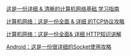 [这是一份详细 & 清晰的计算机网络基础 学习指南](https://www.jianshu.com/p/45d27f3e1196)

[计算机网络：这是一份全面 & 详细 的TCP协议攻略](https://www.jianshu.com/p/65605622234b)

[计算机网络：这是一份全面& 详细 HTTP知识讲解](https://www.jianshu.com/p/a6d086a3997d)

[Android：这是一份很详细的Socket使用攻略](https://www.jianshu.com/p/089fb79e308b)
